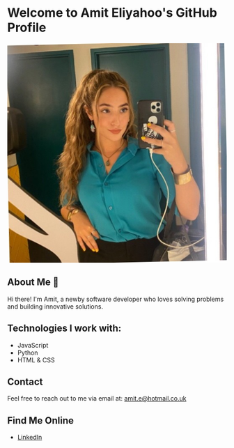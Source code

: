 # Welcome to **Amit Eliyahoo's** GitHub Profile

![A picture of me](./images/photo%20of%20me.jfif)

## About Me 🚀
Hi there! I'm Amit, a newby software developer who loves solving problems and building innovative solutions. 

## Technologies I work with:
- JavaScript
- Python
- HTML & CSS


## Contact
Feel free to reach out to me via email at: [amit.e@hotmail.co.uk](mailto:amit.e@hotmail.co.uk)

## Find Me Online
- [LinkedIn](https://www.linkedin.com/in/amit-eliyahoo-ba5a85234/)
